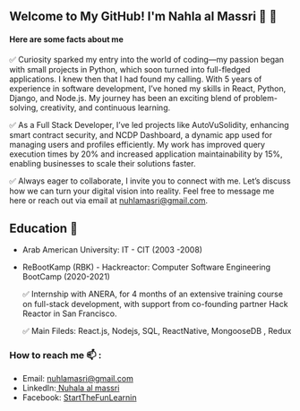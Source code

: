 ## Welcome to My GitHub! I'm Nahla al Massri 🚀 👋

#### Here are some facts about me 
✅ Curiosity sparked my entry into the world of coding—my passion began with small projects in Python, which soon turned into full-fledged applications. I knew then that I had found my calling. With 5 years of experience in software development, I’ve honed my skills in React, Python, Django, and Node.js. My journey has been an exciting blend of problem-solving, creativity, and continuous learning.

✅ As a Full Stack Developer, I’ve led projects like AutoVuSolidity, enhancing smart contract security, and NCDP Dashboard, a dynamic app used for managing users and profiles efficiently. My work has improved query execution times by 20% and increased application maintainability by 15%, enabling businesses to scale their solutions faster.

✅ Always eager to collaborate, I invite you to connect with me. Let’s discuss how we can turn your digital vision into reality. Feel free to message me here or reach out via email at nuhlamasri@gmail.com.

##
## Education  🌱
- Arab American University: IT - CIT (2003 -2008)
- ReBootKamp (RBK) - Hackreactor: Computer Software Engineering BootCamp (2020-2021)
  
    ✅  Internship with ANERA, for 4 months of an extensive training course on full-stack development, with support from co-founding partner Hack Reactor in San Francisco.
  
    ✅  Main Fileds: React.js, Nodejs, SQL, ReactNative, MongooseDB , Redux 

### How to reach me 📫 : 
- Email: nuhlamasri@gmail.com
- LinkedIn:[ Nuhala al massri](https://www.linkedin.com/in/nahlaalmasri/)
- Facebook: [StartTheFunLearnin](https://www.facebook.com/StartTheFunLearning)
<!--
**nuhla/nuhla** is a ✨ _special_ ✨ repository because its `README.md` (this file) appears on your GitHub profile.




Here are some ideas to get you started:

- 🔭 I’m currently working on ...
- 🌱 I’m currently learning ...
- 👯 I’m looking to collaborate on ...
- 🤔 I’m looking for help with ...
- 💬 Ask me about ...
- 📫 How to reach me: ...
- 😄 Pronouns: ...
- ⚡ Fun fact: ...
-->
